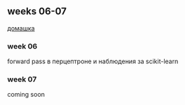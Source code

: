 ## weeks 06-07

[домашка](hw.md)

### week 06
forward pass в перцептроне и наблюдения за scikit-learn

### week 07
coming soon

